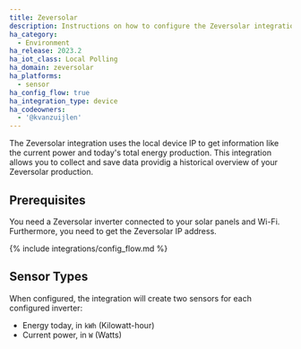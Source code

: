 ```yaml
---
title: Zeversolar
description: Instructions on how to configure the Zeversolar integration within Home Assistant
ha_category:
  - Environment
ha_release: 2023.2
ha_iot_class: Local Polling
ha_domain: zeversolar
ha_platforms:
  - sensor
ha_config_flow: true
ha_integration_type: device
ha_codeowners:
  - '@kvanzuijlen'
---
```


The Zeversolar integration uses the local device IP to get information like the current power and
today's total energy production.
This integration allows you to collect and save data providig a historical overview of your Zeversolar
production.

## Prerequisites

You need a Zeversolar inverter connected to your solar panels and Wi-Fi. Furthermore, you need to
get the Zeversolar IP address.

{% include integrations/config_flow.md %}

## Sensor Types

When configured, the integration will create two sensors for each configured inverter:

- Energy today, in `kWh` (Kilowatt-hour)
- Current power, in `W` (Watts)
